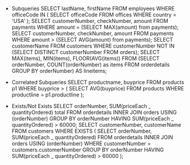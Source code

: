 - Subqueries
  SELECT lastName, firstName FROM employees WHERE officeCode IN (
  SELECT officeCode FROM offices WHERE country = 'USA'
  );
  SELECT customerNumber, checkNumber, amount FROM payments
  WHERE amount = (SELECT MAX(amount) from payments);
  SELECT customerNumber, checkNumber, amount FROM payments
  WHERE amount > (SELECT AVG(amount) from payments);
  SELECT customerName FROM customers WHERE customerNumber NOT IN (SELECT DISTINCT
  customerNumber FROM orders);
  SELECT MAX(items), MIN(items), FLOOR(AVG(items)) FROM (SELECT
  orderNumber, COUNT(orderNumber) as items FROM orderdetails GROUP BY orderNumber) AS lineitems;

- Correlated Subqueries
  SELECT productname, buyprice FROM products p1 WHERE buyprice > (
  SELECT AVG(buyprice) FROM products WHERE productline = p1.productline
  );

- Exists/Not Exists
  SELECT orderNumber, SUM(priceEach _ quantityOrdered) total FROM orderdetails INNER JOIN
  orders USING (orderNumber) GROUP BY orderNumber HAVING SUM(priceEach _ quantityOrdered) > 60000;
  SELECT customerNumber, customerName FROM customers WHERE EXISTS (
  SELECT orderNumber, SUM(priceEach _ quantityOrdered) FROM orderdetails INNER JOIN
  orders USING (orderNumber) WHERE customerNumber = customers.customerNumber
  GROUP BY orderNumber HAVING SUM(priceEach _ quantityOrdered) > 60000
  );
